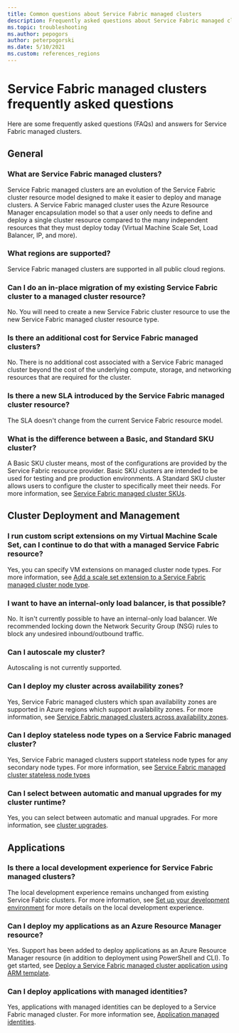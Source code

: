 ```yaml
---
title: Common questions about Service Fabric managed clusters 
description: Frequently asked questions about Service Fabric managed clusters, including capabilities, use cases, and common scenarios.
ms.topic: troubleshooting
ms.author: pepogors
author: peterpogorski
ms.date: 5/10/2021
ms.custom: references_regions
---
```


# Service Fabric managed clusters frequently asked questions

Here are some frequently asked questions (FAQs) and answers for Service Fabric managed clusters.

## General

### What are Service Fabric managed clusters?

Service Fabric managed clusters are an evolution of the Service Fabric cluster resource model designed to make it easier to deploy and manage clusters. A Service Fabric managed cluster uses the Azure Resource Manager encapsulation model so that a user only needs to define and deploy a single cluster resource compared to the many independent resources that they must deploy today (Virtual Machine Scale Set, Load Balancer, IP, and more).

### What regions are supported?

Service Fabric managed clusters are supported in all public cloud regions.

### Can I do an in-place migration of my existing Service Fabric cluster to a managed cluster resource?

No. You will need to create a new Service Fabric cluster resource to use the new Service Fabric managed cluster resource type.

### Is there an additional cost for Service Fabric managed clusters?

No. There is no additional cost associated with a Service Fabric managed cluster beyond the cost of the underlying compute, storage, and networking resources that are required for the cluster.

### Is there a new SLA introduced by the Service Fabric managed cluster resource?

The SLA doesn't change from the current Service Fabric resource model.

### What is the difference between a Basic, and Standard SKU cluster?

A Basic SKU cluster means, most of the configurations are provided by the Service Fabric resource provider. Basic SKU clusters are intended to be used for testing and pre production environments. A Standard SKU cluster allows users to configure the cluster to specifically meet their needs. For more information, see [Service Fabric managed cluster SKUs](./overview-managed-cluster.md#service-fabric-managed-cluster-skus).

## Cluster Deployment and Management

### I run custom script extensions on my Virtual Machine Scale Set, can I continue to do that with a managed Service Fabric resource?

Yes, you can specify VM extensions on managed cluster node types. For more information, see [Add a scale set extension to a Service Fabric managed cluster node type](how-to-managed-cluster-vmss-extension.md).

### I want to have an internal-only load balancer, is that possible?

No. It isn't currently possible to have an internal-only load balancer. We recommended locking down the Network Security Group (NSG) rules to block any undesired inbound/outbound traffic.

### Can I autoscale my cluster?

Autoscaling is not currently supported.

### Can I deploy my cluster across availability zones?

Yes, Service Fabric managed clusters which span availability zones are supported in Azure regions which support availability zones. For more information, see [Service Fabric managed clusters across availability zones](.\service-fabric-cross-availability-zones.md).

### Can I deploy stateless node types on a Service Fabric managed cluster? 

Yes, Service Fabric managed clusters support stateless node types for any secondary node types. For more information, see [Service Fabric managed cluster stateless node types](./how-to-managed-cluster-stateless-node-type.md)

### Can I select between automatic and manual upgrades for my cluster runtime?

Yes, you can select between automatic and manual upgrades. For more information, see [cluster upgrades](https://docs.microsoft.com/azure/service-fabric/service-fabric-cluster-upgrade).

## Applications

### Is there a local development experience for Service Fabric managed clusters?

The local development experience remains unchanged from existing Service Fabric clusters. For more information, see [Set up your development environment](./service-fabric-get-started.md) for more details on the local development experience.

### Can I deploy my applications as an Azure Resource Manager resource?

Yes. Support has been added to deploy applications as an Azure Resource Manager resource (in addition to deployment using PowerShell and CLI). To get started, see [Deploy a Service Fabric managed cluster application using ARM template](how-to-managed-cluster-app-deployment-template.md).

### Can I deploy applications with managed identities?

 Yes, applications with managed identities can be deployed to a Service Fabric managed cluster. For more information see, [Application managed identities](.\concepts-managed-identity.md).